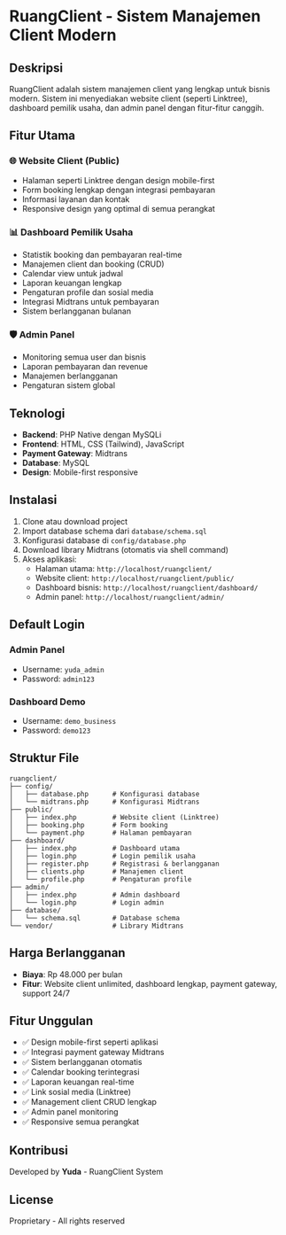 # RuangClient - Sistem Manajemen Client Modern

## Deskripsi
RuangClient adalah sistem manajemen client yang lengkap untuk bisnis modern. Sistem ini menyediakan website client (seperti Linktree), dashboard pemilik usaha, dan admin panel dengan fitur-fitur canggih.

## Fitur Utama

### 🌐 Website Client (Public)
- Halaman seperti Linktree dengan design mobile-first
- Form booking lengkap dengan integrasi pembayaran
- Informasi layanan dan kontak
- Responsive design yang optimal di semua perangkat

### 📊 Dashboard Pemilik Usaha
- Statistik booking dan pembayaran real-time
- Manajemen client dan booking (CRUD)
- Calendar view untuk jadwal
- Laporan keuangan lengkap
- Pengaturan profile dan sosial media
- Integrasi Midtrans untuk pembayaran
- Sistem berlangganan bulanan

### 🛡️ Admin Panel
- Monitoring semua user dan bisnis
- Laporan pembayaran dan revenue
- Manajemen berlangganan
- Pengaturan sistem global

## Teknologi
- **Backend**: PHP Native dengan MySQLi
- **Frontend**: HTML, CSS (Tailwind), JavaScript
- **Payment Gateway**: Midtrans
- **Database**: MySQL
- **Design**: Mobile-first responsive

## Instalasi

1. Clone atau download project
2. Import database schema dari `database/schema.sql`
3. Konfigurasi database di `config/database.php`
4. Download library Midtrans (otomatis via shell command)
5. Akses aplikasi:
   - Halaman utama: `http://localhost/ruangclient/`
   - Website client: `http://localhost/ruangclient/public/`
   - Dashboard bisnis: `http://localhost/ruangclient/dashboard/`
   - Admin panel: `http://localhost/ruangclient/admin/`

## Default Login

### Admin Panel
- Username: `yuda_admin`
- Password: `admin123`

### Dashboard Demo
- Username: `demo_business`
- Password: `demo123`

## Struktur File
```
ruangclient/
├── config/
│   ├── database.php      # Konfigurasi database
│   └── midtrans.php      # Konfigurasi Midtrans
├── public/
│   ├── index.php         # Website client (Linktree)
│   ├── booking.php       # Form booking
│   └── payment.php       # Halaman pembayaran
├── dashboard/
│   ├── index.php         # Dashboard utama
│   ├── login.php         # Login pemilik usaha
│   ├── register.php      # Registrasi & berlangganan
│   ├── clients.php       # Manajemen client
│   └── profile.php       # Pengaturan profile
├── admin/
│   ├── index.php         # Admin dashboard
│   └── login.php         # Login admin
├── database/
│   └── schema.sql        # Database schema
└── vendor/               # Library Midtrans
```

## Harga Berlangganan
- **Biaya**: Rp 48.000 per bulan
- **Fitur**: Website client unlimited, dashboard lengkap, payment gateway, support 24/7

## Fitur Unggulan
- ✅ Design mobile-first seperti aplikasi
- ✅ Integrasi payment gateway Midtrans
- ✅ Sistem berlangganan otomatis
- ✅ Calendar booking terintegrasi
- ✅ Laporan keuangan real-time
- ✅ Link sosial media (Linktree)
- ✅ Management client CRUD lengkap
- ✅ Admin panel monitoring
- ✅ Responsive semua perangkat

## Kontribusi
Developed by **Yuda** - RuangClient System

## License
Proprietary - All rights reserved
